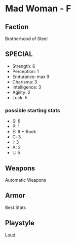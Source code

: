 # Mad Woman - F

## Faction

Brotherhood of Steel

## SPECIAL

- Strength: 6
- Perception: 1
- Endurance: max 9
- Charisma: 3
- Intelligence: 3
- Agility: 2
- Luck: 5

### possible starting stats

- S: 6
- P: 1
- E: 8 + Book
- C: 3
- I: 3
- A: 2
- L: 5

## Weapons

Automatic Weapons

## Armor

Best Stats

## Playstyle

Loud
